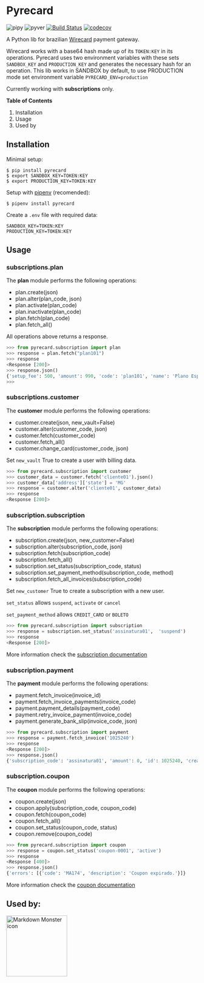 # Pyrecard

![pipy](https://img.shields.io/pypi/v/pyrecard)
![pyver](https://img.shields.io/badge/python-3.6%2B-blue)
[![Build Status](https://travis-ci.com/DiegoMagg/pyrecard.svg?token=tABSMskBskhEHyyfYxzM&branch=master)](https://github.com/DiegoMagg/pyrecard)
[![codecov](https://codecov.io/gh/DiegoMagg/pyrecard/branch/master/graph/badge.svg?token=RT3ZXODSAH)](https://codecov.io/gh/DiegoMagg/pyrecard)

A Python lib for brazilian [Wirecard](https://wirecard.com.br/) payment gateway.

Wirecard works with a base64 hash made up of its `TOKEN:KEY` in its operations. Pyrecard uses two environment variables with these sets `SANDBOX_KEY` and `PRODUCTION_KEY` and generates the necessary hash for an operation. This lib works in SANDBOX by default, to use PRODUCTION mode set environment variable `PYRECARD_ENV=production`

Currently working with **subscriptions** only.

**Table of Contents**

1. Installation
2. Usage
3. Used by

## Installation

Minimal setup:

```shell
$ pip install pyrecard
$ export SANDBOX_KEY=TOKEN:KEY
$ export PRODUCTION_KEY=TOKEN:KEY
```

Setup with [pipenv](https://pipenv.pypa.io/en/latest/) (recomended):

```shell
$ pipenv install pyrecard
```

Create a `.env` file with required data:

    SANDBOX_KEY=TOKEN:KEY
    PRODUCTION_KEY=TOKEN:KEY

## Usage
### subscriptions.plan
The **plan** module performs the following operations:

- plan.create(json)
- plan.alter(plan_code, json)
- plan.activate(plan_code)
- plan.inactivate(plan_code)
- plan.fetch(plan_code)
- plan.fetch_all()

All operations above returns a response.

```python
>>> from pyrecard.subscription import plan
>>> response = plan.fetch("plan101")
>>> response
<Response [200]>
>>> response.json()
{'setup_fee': 500, 'amount': 990, 'code': 'plan101', 'name': 'Plano Especial', 'billing_cycles': 12, 'description': 'Descrição do PlanoEspecial', 'interval': {'unit': 'MONTH', 'length': 1}, 'creation_date': {'month': 1, 'hour': 0, 'year': 2016, 'day': 8, 'minute': 0, 'second':0}, 'payment_method': 'CREDIT_CARD', 'max_qty': 1, 'trial': {'hold_setup_fee': True, 'days': 30, 'enabled': True}, 'status': 'ACTIVE'}
>>>
```

### subscriptions.customer

The **customer** module performs the following operations:

- customer.create(json, new_vault=False)
- customer.alter(customer_code, json)
- customer.fetch(customer_code)
- customer.fetch_all()
- customer.change_card(customer_code, json)

Set `new_vault` True to create a user with billing data.

```python
>>> from pyrecard.subscription import customer
>>> customer_data = customer.fetch('cliente01').json()
>>> customer_data['address']['state'] = 'MG'
>>> response = customer.alter('cliente01', customer_data)
>>> response
<Response [200]>
```

### subscription.subscription

The **subscription** module performs the following operations:

- subscription.create(json, new_customer=False)
- subscription.alter(subscription_code, json)
- subscription.fetch(subscription_code)
- subscription.fetch_all()
- subscription.set_status(subscription_code, status)
- subscription.set_payment_method(subscription_code, method)
- subscription.fetch_all_invoices(subscription_code)

Set `new_customer` True to create a subscription with a new user.

`set_status` allows `suspend`, `activate` or `cancel`

`set_payment_method` allows `CREDIT_CARD` or `BOLETO`

```python
>>> from pyrecard.subscription import subscription
>>> response = subscription.set_status('assinatura01',  'suspend')
>>> response
<Response [200]>
```

More information check the [subscription documentation](https://dev.wirecard.com.br/v1.5/reference#assinaturas)

### subscription.payment

The **payment** module performs the following operations:

- payment.fetch_invoice(invoice_id)
- payment.fetch_invoice_payments(invoice_code)
- payment.payment_details(payment_code)
- payment.retry_invoice_payment(invoice_code)
- payment.generate_bank_slip(invoice_code, json)

```python
>>> from pyrecard.subscription import payment
>>> response = payment.fetch_invoice('1025240')
>>> response
<Response [200]>
>>> response.json()
{'subscription_code': 'assinatura01', 'amount': 0, 'id': 1025240, 'creation_date': {'month': 1, 'hour': 14, 'year': 2016, 'day': 8, 'minute':28, 'second': 52}, 'occurrence': 1, 'plan': {'code': 'plan101', 'name': 'Plano Especial'}, 'items': [{'amount': 0, 'type': 'Período de trial'}, 'customer': {'code': 'cliente03', 'fullname': 'Nome Sobrenome', 'email': 'nome@exemplo.com.br'}, 'status': {'code': 3, 'description': 'Pago'}
```

### subscription.coupon

The **coupon** module performs the following operations:

- coupon.create(json)
- coupon.apply(subscription_code, coupon_code)
- coupon.fetch(coupon_code)
- coupon.fetch_all()
- coupon.set_status(coupon_code, status)
- coupon.remove(coupon_code)

```python
>>> from pyrecard.subscription import coupon
>>> response = coupon.set_status('coupon-0001', 'active')
>>> response
<Response [400]>
>>> response.json()
{'errors': [{'code': 'MA174', 'description': 'Coupon expirado.'}]}
```

More information check the [coupon documentation](https://dev.wirecard.com.br/v1.5/reference#coupons)


## Used by:

<img src="https://mexase.esp.br/static/images/logo/logo.png"
alt="Markdown Monster icon" width=160
style="float: left; margin-right: 10px;"  />
